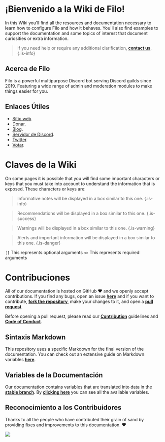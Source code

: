 <!-- TITLE: Home -->
# ¡Bienvenido a la Wiki de Filo!

In this Wiki you'll find all the resources and documentation necessary to learn how to configure Filo and how it behaves. You'll also find examples to support the documentation and some topics of interest that document curiosities or extra information.

> If you need help or require any additional clarification, **[contact us](https://filobot.xyz/discord)**.
  {.is-info}

## Acerca de Filo

Filo is a powerful multipurpose Discord bot serving Discord guilds since 2019. Featuring a wide range of admin and moderation modules to make things easier for you.

## Enlaces Útiles

- [Sitio web](https://filobot.xyz).
- [Donar](https://filobot.xyz/donate).
- [Blog](https://blog.filobot.xyz).
- [Servidor de Discord](https://filobot.xyz/discord).
- [Twitter](https://twitter.com/FiloDiscord).
- [Votar](https://filobot.xyz/vote).

# Claves de la Wiki

On some pages it is possible that you will find some important characters or keys that you must take into account to understand the information that is exposed. These characters or keys are:

> Informative notes will be displayed in a box similar to this one.
  {.is-info}

> Recommendations will be displayed in a box similar to this one.
  {.is-success}

> Warnings will be displayed in a box similar to this one.
  {.is-warning}

> Alerts and important information will be displayed in a box similar to this one.
  {.is-danger}

`[]` This represents optional arguments `<>` This represents required arguments

# Contribuciones

All of our documentation is hosted on GitHub :heart: and we openly accept contributions. If you find any bugs, open an issue **[here](https://github.com/filobot/docs-rewrite/issues/new)** and if you want to contribute, **[fork the repository](https://github.com/filobot/docs-rewrite/fork)**, make your changes to it, and open a **[pull request](https://github.com/filobot/docs-rewrite/pulls/compare)**.

Before opening a pull request, please read our **[Contribution](https://github.com/filobot/docs-rewrite/blob/main/.github/CONTRIBUTING.md)** guidelines and **[Code of Conduct](https://github.com/filobot/docs-rewrite/blob/main/.github/CODE_OF_CONDUCT.md)**.

## Sintaxis Markdown

This repository uses a specific Markdown for the final version of the documentation. You can check out an extensive guide on Markdown variables **[here](https://docs.requarks.io/en/editors/markdown)**.

## Variables de la Documentación

Our documentation contains variables that are translated into data in the **[stable branch](https://github.com/filobot/docs-rewrite/tree/stable)**. By **[clicking here](https://github.com/filobot/docs-rewrite/blob/main/assets/variables.json)** you can see all the available variables.

## Reconocimiento a los Contribuidores

Thanks to all the people who have contributed their grain of sand by providing fixes and improvements to this documentation. :heart:

![](https://contrib.rocks/image?repo=filobot/docs-rewrite)
